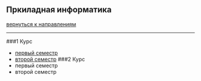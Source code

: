 ## Пркиладная информатика
[вернуться к направлениям](README.md)
***
###1 Курс
+ [первый семестр]()
+ [второй семестр]()
###2 Курс
+ первый семестр
+ второй семестр